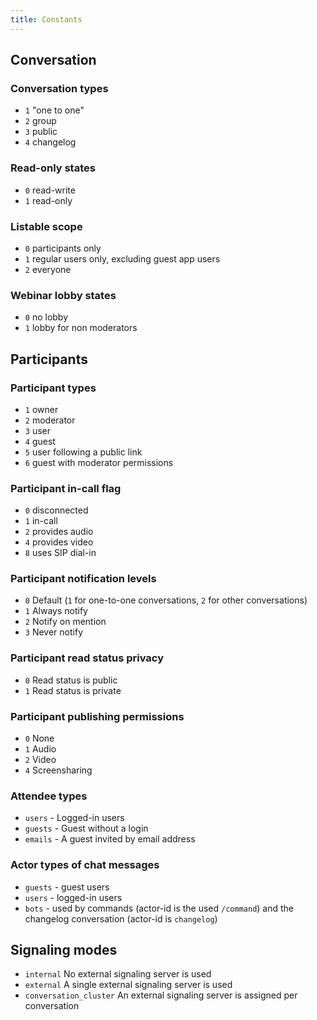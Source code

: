 ```yaml
---
title: Constants
---
```


## Conversation

### Conversation types
* `1` "one to one"
* `2` group
* `3` public
* `4` changelog

### Read-only states
* `0` read-write
* `1` read-only

### Listable scope
* `0` participants only
* `1` regular users only, excluding guest app users
* `2` everyone

### Webinar lobby states
* `0` no lobby
* `1` lobby for non moderators

## Participants

### Participant types
* `1` owner
* `2` moderator
* `3` user
* `4` guest
* `5` user following a public link
* `6` guest with moderator permissions

### Participant in-call flag
* `0` disconnected
* `1` in-call
* `2` provides audio
* `4` provides video
* `8` uses SIP dial-in

### Participant notification levels
* `0` Default (`1` for one-to-one conversations, `2` for other conversations)
* `1` Always notify
* `2` Notify on mention
* `3` Never notify

### Participant read status privacy
* `0` Read status is public
* `1` Read status is private

### Participant publishing permissions
* `0` None
* `1` Audio
* `2` Video
* `4` Screensharing

### Attendee types
* `users` - Logged-in users
* `guests` - Guest without a login
* `emails` - A guest invited by email address

### Actor types of chat messages
* `guests` - guest users
* `users` - logged-in users
* `bots` - used by commands (actor-id is the used `/command`) and the changelog conversation (actor-id is `changelog`)

## Signaling modes
* `internal` No external signaling server is used
* `external` A single external signaling server is used
* `conversation_cluster` An external signaling server is assigned per conversation
